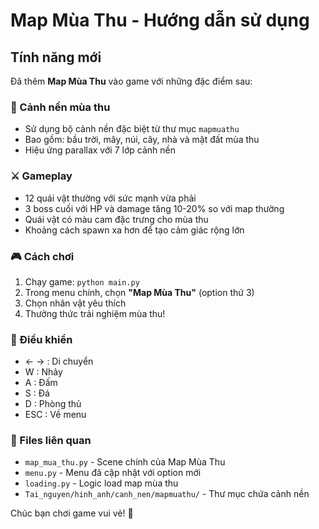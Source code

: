 # Map Mùa Thu - Hướng dẫn sử dụng

## Tính năng mới
Đã thêm **Map Mùa Thu** vào game với những đặc điểm sau:

### 🍂 Cảnh nền mùa thu
- Sử dụng bộ cảnh nền đặc biệt từ thư mục `mapmuathu`
- Bao gồm: bầu trời, mây, núi, cây, nhà và mặt đất mùa thu
- Hiệu ứng parallax với 7 lớp cảnh nền

### ⚔️ Gameplay
- 12 quái vật thường với sức mạnh vừa phải
- 3 boss cuối với HP và damage tăng 10-20% so với map thường
- Quái vật có màu cam đặc trưng cho mùa thu
- Khoảng cách spawn xa hơn để tạo cảm giác rộng lớn

### 🎮 Cách chơi
1. Chạy game: `python main.py`
2. Trong menu chính, chọn **"Map Mùa Thu"** (option thứ 3)
3. Chọn nhân vật yêu thích
4. Thưởng thức trải nghiệm mùa thu!

### 🎯 Điều khiển
- ← → : Di chuyển
- W : Nhảy
- A : Đấm
- S : Đá
- D : Phòng thủ
- ESC : Về menu

### 📁 Files liên quan
- `map_mua_thu.py` - Scene chính của Map Mùa Thu
- `menu.py` - Menu đã cập nhật với option mới
- `loading.py` - Logic load map mùa thu
- `Tai_nguyen/hinh_anh/canh_nen/mapmuathu/` - Thư mục chứa cảnh nền

Chúc bạn chơi game vui vẻ! 🍃